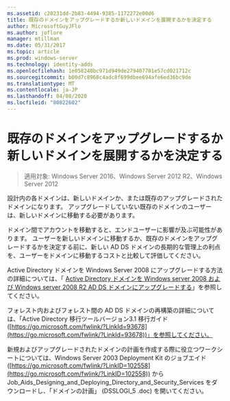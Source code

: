 ```yaml
---
ms.assetid: c20231dd-2b83-4494-9385-1172272e00d6
title: 既存のドメインをアップグレードするか新しいドメインを展開するかを決定する
author: MicrosoftGuyJFlo
ms.author: joflore
manager: mtillman
ms.date: 05/31/2017
ms.topic: article
ms.prod: windows-server
ms.technology: identity-adds
ms.openlocfilehash: 1e058240bc971d949de279407701e57cd021712c
ms.sourcegitcommit: b00d7c8968c4adc8f699dbee694afe6ed36bc9de
ms.translationtype: MT
ms.contentlocale: ja-JP
ms.lasthandoff: 04/08/2020
ms.locfileid: "80822602"
---
```

# <a name="determining-whether-to-upgrade-existing-domains-or-deploy-new-domains"></a>既存のドメインをアップグレードするか新しいドメインを展開するかを決定する

>適用対象: Windows Server 2016、Windows Server 2012 R2、Windows Server 2012

設計内の各ドメインは、新しいドメインか、または既存のアップグレードされたドメインになります。 アップグレードしていない既存のドメインのユーザーは、新しいドメインに移動する必要があります。  
  
ドメイン間でアカウントを移動すると、エンドユーザーに影響が及ぶ可能性があります。 ユーザーを新しいドメインに移動するか、既存のドメインをアップグレードするかを決定する前に、新しい AD DS ドメインの長期的な管理上の利点を、ユーザーをドメインに移動するコストと比較して評価してください。  
  
Active Directory ドメインを Windows Server 2008 にアップグレードする方法の詳細については、「 [Active Directory ドメインを Windows server 2008 および Windows server 2008 R2 AD DS ドメインにアップグレードする](https://technet.microsoft.com/library/cc731188.aspx)」を参照してください。  
  
フォレスト内およびフォレスト間の AD DS ドメインの再構築の詳細については、「Active Directory 移行ツールバージョン3.1 移行ガイド ([https://go.microsoft.com/fwlink/?LinkId=93678](https://go.microsoft.com/fwlink/?LinkId=93678))」を参照してください。  
  
新規およびアップグレードされたドメインの計画を作成する際に役立つワークシートについては、Windows Server 2003 Deployment Kit のジョブエイド ([https://go.microsoft.com/fwlink/?LinkID=102558](https://go.microsoft.com/fwlink/?LinkID=102558)) から Job_Aids_Designing_and_Deploying_Directory_and_Security_Services をダウンロードし、「ドメインの計画」 (DSSLOGI_5 .doc) を開いてください。  
  


